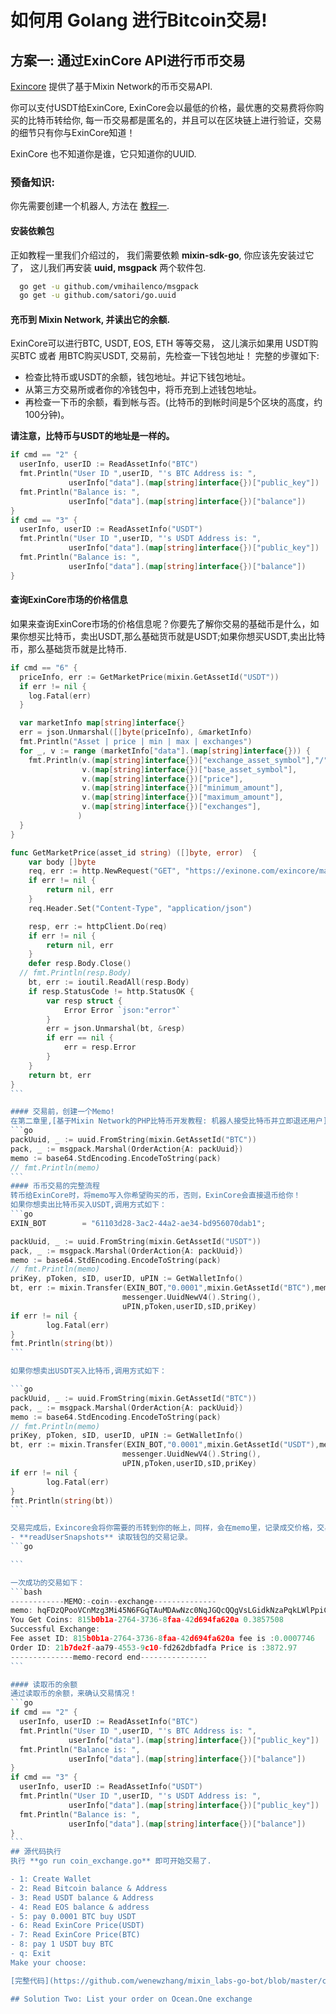 # 如何用 Golang 进行Bitcoin交易!

## 方案一: 通过ExinCore API进行币币交易
[Exincore](https://github.com/exinone/exincore) 提供了基于Mixin Network的币币交易API.

你可以支付USDT给ExinCore, ExinCore会以最低的价格，最优惠的交易费将你购买的比特币转给你, 每一币交易都是匿名的，并且可以在区块链上进行验证，交易的细节只有你与ExinCore知道！

ExinCore 也不知道你是谁，它只知道你的UUID.

### 预备知识:
你先需要创建一个机器人, 方法在 [教程一](https://github.com/wenewzhang/mixin_labs-php-bot/blob/master/README-zhchs.md).

#### 安装依赖包
正如教程一里我们介绍过的， 我们需要依赖 **mixin-sdk-go**, 你应该先安装过它了， 这儿我们再安装 **uuid, msgpack** 两个软件包.
```bash
  go get -u github.com/vmihailenco/msgpack
  go get -u github.com/satori/go.uuid
```
#### 充币到 Mixin Network, 并读出它的余额.
ExinCore可以进行BTC, USDT, EOS, ETH 等等交易， 这儿演示如果用 USDT购买BTC 或者 用BTC购买USDT, 交易前，先检查一下钱包地址！
完整的步骤如下:
- 检查比特币或USDT的余额，钱包地址。并记下钱包地址。
- 从第三方交易所或者你的冷钱包中，将币充到上述钱包地址。
- 再检查一下币的余额，看到帐与否。(比特币的到帐时间是5个区块的高度，约100分钟)。

**请注意，比特币与USDT的地址是一样的。**
```go
if cmd == "2" {
  userInfo, userID := ReadAssetInfo("BTC")
  fmt.Println("User ID ",userID, "'s BTC Address is: ",
             userInfo["data"].(map[string]interface{})["public_key"])
  fmt.Println("Balance is: ",
             userInfo["data"].(map[string]interface{})["balance"])
}
if cmd == "3" {
  userInfo, userID := ReadAssetInfo("USDT")
  fmt.Println("User ID ",userID, "'s USDT Address is: ",
             userInfo["data"].(map[string]interface{})["public_key"])
  fmt.Println("Balance is: ",
             userInfo["data"].(map[string]interface{})["balance"])
}
```
#### 查询ExinCore市场的价格信息
如果来查询ExinCore市场的价格信息呢？你要先了解你交易的基础币是什么，如果你想买比特币，卖出USDT,那么基础货币就是USDT;如果你想买USDT,卖出比特币，那么基础货币就是比特币.
````go
if cmd == "6" {
  priceInfo, err := GetMarketPrice(mixin.GetAssetId("USDT"))
  if err != nil {
    log.Fatal(err)
  }

  var marketInfo map[string]interface{}
  err = json.Unmarshal([]byte(priceInfo), &marketInfo)
  fmt.Println("Asset | price | min | max | exchanges")
  for _, v := range (marketInfo["data"].(map[string]interface{})) {
    fmt.Println(v.(map[string]interface{})["exchange_asset_symbol"],"/",
                v.(map[string]interface{})["base_asset_symbol"],
                v.(map[string]interface{})["price"],
                v.(map[string]interface{})["minimum_amount"],
                v.(map[string]interface{})["maximum_amount"],
                v.(map[string]interface{})["exchanges"],
               )
  }
}

func GetMarketPrice(asset_id string) ([]byte, error)  {
	var body []byte
	req, err := http.NewRequest("GET", "https://exinone.com/exincore/markets?base_asset="+asset_id, bytes.NewReader(body))
	if err != nil {
		return nil, err
	}
	req.Header.Set("Content-Type", "application/json")

	resp, err := httpClient.Do(req)
	if err != nil {
		return nil, err
	}
	defer resp.Body.Close()
  // fmt.Println(resp.Body)
	bt, err := ioutil.ReadAll(resp.Body)
	if resp.StatusCode != http.StatusOK {
		var resp struct {
			Error Error `json:"error"`
		}
		err = json.Unmarshal(bt, &resp)
		if err == nil {
			err = resp.Error
		}
	}
	return bt, err
}
```

#### 交易前，创建一个Memo!
在第二章里,[基于Mixin Network的PHP比特币开发教程: 机器人接受比特币并立即退还用户](https://github.com/wenewzhang/mixin_labs-php-bot/blob/master/README2-zhchs.md), 我们学习过退还用户比特币，在这里，我们除了给ExinCore支付币外，还要告诉他我们想购买的币是什么，即将想购买的币存到memo里。
```go
packUuid, _ := uuid.FromString(mixin.GetAssetId("BTC"))
pack, _ := msgpack.Marshal(OrderAction{A: packUuid})
memo := base64.StdEncoding.EncodeToString(pack)
// fmt.Println(memo)
```
#### 币币交易的完整流程
转币给ExinCore时，将memo写入你希望购买的币，否则，ExinCore会直接退币给你！
如果你想卖出比特币买入USDT,调用方式如下：
```go
EXIN_BOT        = "61103d28-3ac2-44a2-ae34-bd956070dab1";

packUuid, _ := uuid.FromString(mixin.GetAssetId("USDT"))
pack, _ := msgpack.Marshal(OrderAction{A: packUuid})
memo := base64.StdEncoding.EncodeToString(pack)
// fmt.Println(memo)
priKey, pToken, sID, userID, uPIN := GetWalletInfo()
bt, err := mixin.Transfer(EXIN_BOT,"0.0001",mixin.GetAssetId("BTC"),memo,
                         messenger.UuidNewV4().String(),
                         uPIN,pToken,userID,sID,priKey)
if err != nil {
        log.Fatal(err)
}
fmt.Println(string(bt))
```

如果你想卖出USDT买入比特币,调用方式如下：

```go
packUuid, _ := uuid.FromString(mixin.GetAssetId("BTC"))
pack, _ := msgpack.Marshal(OrderAction{A: packUuid})
memo := base64.StdEncoding.EncodeToString(pack)
// fmt.Println(memo)
priKey, pToken, sID, userID, uPIN := GetWalletInfo()
bt, err := mixin.Transfer(EXIN_BOT,"0.0001",mixin.GetAssetId("USDT"),memo,
                         messenger.UuidNewV4().String(),
                         uPIN,pToken,userID,sID,priKey)
if err != nil {
        log.Fatal(err)
}
fmt.Println(string(bt))
```

交易完成后，Exincore会将你需要的币转到你的帐上，同样，会在memo里，记录成交价格，交易费用等信息！你只需要按下面的方式解开即可！
- **readUserSnapshots** 读取钱包的交易记录。
```go

```

一次成功的交易如下：
```bash
------------MEMO:-coin--exchange--------------
memo: hqFDzQPooVCnMzg3Mi45N6FGqTAuMDAwNzc0NqJGQcQQgVsLGidkNzaPqkLWlPpiCqFUoUahT8QQIbfeL6p5RVOcEP0mLb+t+g==
You Get Coins: 815b0b1a-2764-3736-8faa-42d694fa620a 0.3857508
Successful Exchange:
Fee asset ID: 815b0b1a-2764-3736-8faa-42d694fa620a fee is :0.0007746
Order ID: 21b7de2f-aa79-4553-9c10-fd262dbfadfa Price is :3872.97
--------------memo-record end---------------
```

#### 读取币的余额
通过读取币的余额，来确认交易情况！
```go
if cmd == "2" {
  userInfo, userID := ReadAssetInfo("BTC")
  fmt.Println("User ID ",userID, "'s BTC Address is: ",
             userInfo["data"].(map[string]interface{})["public_key"])
  fmt.Println("Balance is: ",
             userInfo["data"].(map[string]interface{})["balance"])
}
if cmd == "3" {
  userInfo, userID := ReadAssetInfo("USDT")
  fmt.Println("User ID ",userID, "'s USDT Address is: ",
             userInfo["data"].(map[string]interface{})["public_key"])
  fmt.Println("Balance is: ",
             userInfo["data"].(map[string]interface{})["balance"])
}
```
## 源代码执行
执行 **go run coin_exchange.go** 即可开始交易了.

- 1: Create Wallet
- 2: Read Bitcoin balance & Address
- 3: Read USDT balance & Address
- 4: Read EOS balance & address
- 5: pay 0.0001 BTC buy USDT
- 6: Read ExinCore Price(USDT)
- 7: Read ExinCore Price(BTC)
- 8: pay 1 USDT buy BTC
- q: Exit
Make your choose:

[完整代码](https://github.com/wenewzhang/mixin_labs-go-bot/blob/master/coin_exchange/coin_exchange.go)

## Solution Two: List your order on Ocean.One exchange
